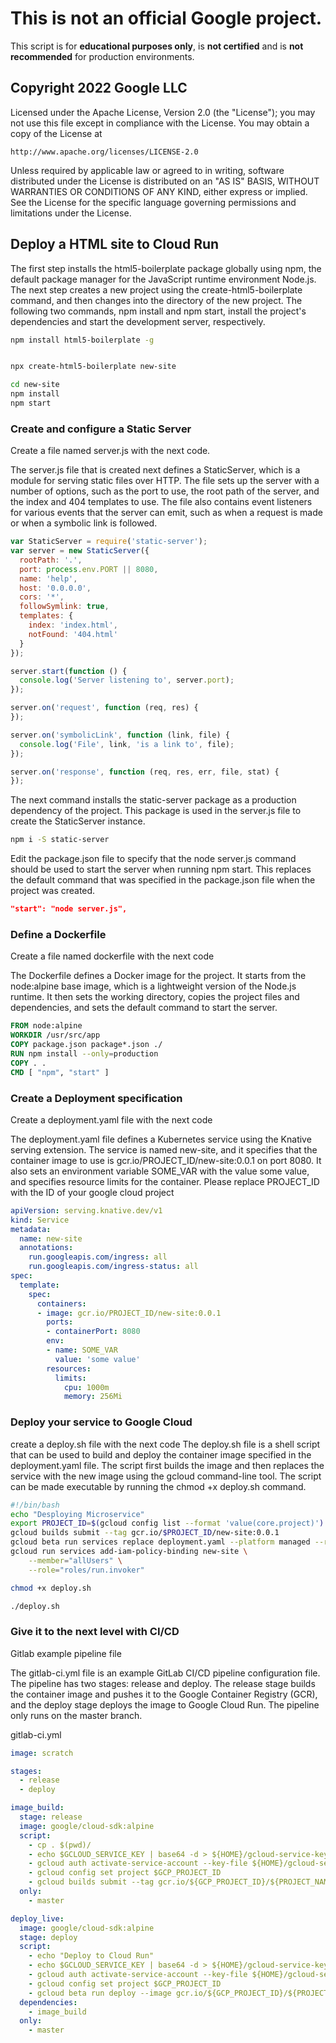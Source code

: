 # This is not an official Google project.

This script is for **educational purposes only**, is **not certified** and is **not recommended** for production environments.

## Copyright 2022 Google LLC

 Licensed under the Apache License, Version 2.0 (the "License");
 you may not use this file except in compliance with the License.
 You may obtain a copy of the License at

    http://www.apache.org/licenses/LICENSE-2.0

 Unless required by applicable law or agreed to in writing, software
 distributed under the License is distributed on an "AS IS" BASIS,
 WITHOUT WARRANTIES OR CONDITIONS OF ANY KIND, either express or implied.
 See the License for the specific language governing permissions and
 limitations under the License.


## Deploy a HTML site to Cloud Run

The first step installs the html5-boilerplate package globally using npm, the default package manager for the JavaScript runtime environment Node.js.
The next step creates a new project using the create-html5-boilerplate command, and then changes into the directory of the new project. The following two commands, npm install and npm start, install the project's dependencies and start the development server, respectively.

```sh
npm install html5-boilerplate -g


npx create-html5-boilerplate new-site

cd new-site
npm install
npm start
```


### Create and configure a Static Server

Create a file named server.js with the next code.

The server.js file that is created next defines a StaticServer, which is a module for serving static files over HTTP. The file sets up the server with a number of options, such as the port to use, the root path of the server, and the index and 404 templates to use. The file also contains event listeners for various events that the server can emit, such as when a request is made or when a symbolic link is followed.

```js
var StaticServer = require('static-server');
var server = new StaticServer({
  rootPath: '.',
  port: process.env.PORT || 8080,
  name: 'help',
  host: '0.0.0.0',
  cors: '*',
  followSymlink: true,
  templates: {
    index: 'index.html',
    notFound: '404.html'
  }
});

server.start(function () {
  console.log('Server listening to', server.port);
});

server.on('request', function (req, res) {
});

server.on('symbolicLink', function (link, file) {
  console.log('File', link, 'is a link to', file);
});

server.on('response', function (req, res, err, file, stat) {
});
```

The next command installs the static-server package as a production dependency of the project. This package is used in the server.js file to create the StaticServer instance.

```sh
npm i -S static-server
```

Edit the package.json file to specify that the node server.js command should be used to start the server when running npm start. This replaces the default command that was specified in the package.json file when the project was created.

```json
"start": "node server.js",
```

### Define a Dockerfile

Create a file named dockerfile with the next code

The Dockerfile defines a Docker image for the project. It starts from the node:alpine base image, which is a lightweight version of the Node.js runtime. It then sets the working directory, copies the project files and dependencies, and sets the default command to start the server.

```dockerfile 
FROM node:alpine
WORKDIR /usr/src/app
COPY package.json package*.json ./
RUN npm install --only=production
COPY . .
CMD [ "npm", "start" ]
```

### Create a Deployment specification

Create a deployment.yaml file with the next code

The deployment.yaml file defines a Kubernetes service using the Knative serving extension. The service is named new-site, and it specifies that the container image to use is gcr.io/PROJECT_ID/new-site:0.0.1 on port 8080. It also sets an environment variable SOME_VAR with the value some value, and specifies resource limits for the container.
Please replace PROJECT_ID with the ID of your google cloud project
```yaml
apiVersion: serving.knative.dev/v1
kind: Service
metadata:
  name: new-site
  annotations:
    run.googleapis.com/ingress: all
    run.googleapis.com/ingress-status: all
spec:
  template:
    spec:
      containers:
      - image: gcr.io/PROJECT_ID/new-site:0.0.1
        ports:
        - containerPort: 8080
        env:
        - name: SOME_VAR
          value: 'some value'
        resources:
          limits:
            cpu: 1000m
            memory: 256Mi
```

### Deploy your service to Google Cloud

create a deploy.sh file with the next code
The deploy.sh file is a shell script that can be used to build and deploy the container image specified in the deployment.yaml file. The script first builds the image and then replaces the service with the new image using the gcloud command-line tool. The script can be made executable by running the chmod +x deploy.sh command.

```sh
#!/bin/bash
echo "Desploying Microservice"
export PROJECT_ID=$(gcloud config list --format 'value(core.project)')
gcloud builds submit --tag gcr.io/$PROJECT_ID/new-site:0.0.1
gcloud beta run services replace deployment.yaml --platform managed --region southamerica-west1
gcloud run services add-iam-policy-binding new-site \
    --member="allUsers" \
    --role="roles/run.invoker"
```

```sh
chmod +x deploy.sh
```

```sh
./deploy.sh
```


### Give it to the next level with CI/CD

Gitlab example pipeline file

The gitlab-ci.yml file is an example GitLab CI/CD pipeline configuration file. The pipeline has two stages: release and deploy. The release stage builds the container image and pushes it to the Google Container Registry (GCR), and the deploy stage deploys the image to Google Cloud Run. The pipeline only runs on the master branch.

gitlab-ci.yml
```yaml
image: scratch

stages:
  - release
  - deploy

image_build:
  stage: release
  image: google/cloud-sdk:alpine
  script:
    - cp . $(pwd)/
    - echo $GCLOUD_SERVICE_KEY | base64 -d > ${HOME}/gcloud-service-key.json
    - gcloud auth activate-service-account --key-file ${HOME}/gcloud-service-key.json
    - gcloud config set project $GCP_PROJECT_ID
    - gcloud builds submit --tag gcr.io/${GCP_PROJECT_ID}/${PROJECT_NAME}:latest
  only:
    - master

deploy_live:
  image: google/cloud-sdk:alpine
  stage: deploy
  script:
    - echo "Deploy to Cloud Run"
    - echo $GCLOUD_SERVICE_KEY | base64 -d > ${HOME}/gcloud-service-key.json
    - gcloud auth activate-service-account --key-file ${HOME}/gcloud-service-key.json
    - gcloud config set project $GCP_PROJECT_ID
    - gcloud beta run deploy --image gcr.io/${GCP_PROJECT_ID}/${PROJECT_NAME}:latest --platform managed
  dependencies:
    - image_build
  only:
    - master
```